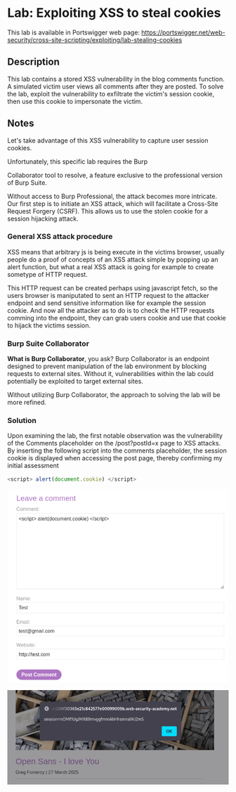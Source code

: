 # Lab: Exploiting XSS to steal cookies

This lab is available in Portswigger web page: 
https://portswigger.net/web-security/cross-site-scripting/exploiting/lab-stealing-cookies


## Description 

This lab contains a stored XSS vulnerability in the blog comments function. A simulated victim user views all comments after they are posted. To solve the lab, exploit the vulnerability to exfiltrate the victim's session cookie, then use this cookie to impersonate the victim. 


## Notes

Let's take advantage of this XSS vulnerability to capture user session cookies.

Unfortunately, this specific lab requires the Burp 

Collaborator tool to resolve, a feature exclusive to the professional version of Burp Suite.

Without access to Burp Professional, the attack becomes more intricate. Our first step is to initiate an XSS attack, which will facilitate a Cross-Site Request Forgery (CSRF). This allows us to use the stolen cookie for a session hijacking attack.

### General XSS attack procedure

XSS means that arbitrary js is being execute in the victims browser, usually people do a proof of concepts of an XSS attack simple by popping up an alert function, but what a real XSS attack is going for example to create sometype of HTTP request.

This HTTP request can be created perhaps using javascript fetch, so the users browser is maniputated to sent an HTTP request to the attacker endpoint and send sensitive information like for example the session cookie. And now all the attacker as to do is to check the HTTP requests comming into the endpoint, they can grab users cookie and use that cookie to hijack the victims session.

### Burp Suite Collaborator

<b>What is Burp Collaborator</b>, you ask? Burp Collaborator is an endpoint designed to prevent manipulation of the lab environment by blocking requests to external sites. Without it, vulnerabilities within the lab could potentially be exploited to target external sites.

Without utilizing Burp Collaborator, the approach to solving the lab will be more refined.


### Solution

Upon examining the lab, the first notable observation was the vulnerability of the Comments placeholder on the /post?postId=x page to XSS attacks. By inserting the following script into the comments placeholder, the session cookie is displayed when accessing the post page, thereby confirming my initial assessment

```javascript
<script> alert(document.cookie) </script>
```

![Script to Alert Session Cookie](../images/script_alert_cookie.png)

![Session Cookie Pop Up](../images/alert_document_cookie.png)



